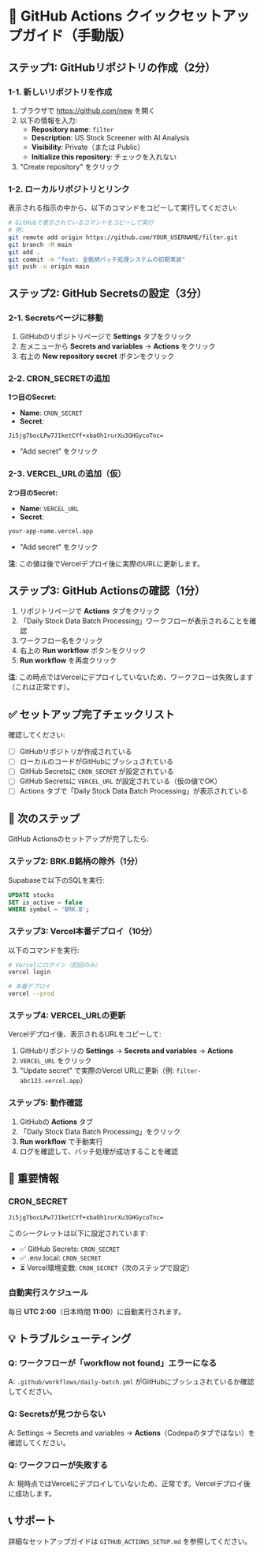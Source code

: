 # 🚀 GitHub Actions クイックセットアップガイド（手動版）

## ステップ1: GitHubリポジトリの作成（2分）

### 1-1. 新しいリポジトリを作成

1. ブラウザで https://github.com/new を開く
2. 以下の情報を入力:
   - **Repository name**: `filter`
   - **Description**: US Stock Screener with AI Analysis
   - **Visibility**: Private（または Public）
   - **Initialize this repository**: チェックを入れない
3. "Create repository" をクリック

### 1-2. ローカルリポジトリとリンク

表示される指示の中から、以下のコマンドをコピーして実行してください:

```bash
# GitHubで表示されているコマンドをコピーして実行
# 例:
git remote add origin https://github.com/YOUR_USERNAME/filter.git
git branch -M main
git add .
git commit -m "feat: 全銘柄バッチ処理システムの初期実装"
git push -u origin main
```

## ステップ2: GitHub Secretsの設定（3分）

### 2-1. Secretsページに移動

1. GitHubのリポジトリページで **Settings** タブをクリック
2. 左メニューから **Secrets and variables** → **Actions** をクリック
3. 右上の **New repository secret** ボタンをクリック

### 2-2. CRON_SECRETの追加

**1つ目のSecret:**
- **Name**: `CRON_SECRET`
- **Secret**:
```
Ji5jg7bocLPw7J1ketCYf+xbaOh1rurXu3GHGycoTnc=
```
- "Add secret" をクリック

### 2-3. VERCEL_URLの追加（仮）

**2つ目のSecret:**
- **Name**: `VERCEL_URL`
- **Secret**:
```
your-app-name.vercel.app
```
- "Add secret" をクリック

**注**: この値は後でVercelデプロイ後に実際のURLに更新します。

## ステップ3: GitHub Actionsの確認（1分）

1. リポジトリページで **Actions** タブをクリック
2. 「Daily Stock Data Batch Processing」ワークフローが表示されることを確認
3. ワークフロー名をクリック
4. 右上の **Run workflow** ボタンをクリック
5. **Run workflow** を再度クリック

**注**: この時点ではVercelにデプロイしていないため、ワークフローは失敗します（これは正常です）。

## ✅ セットアップ完了チェックリスト

確認してください:

- [ ] GitHubリポジトリが作成されている
- [ ] ローカルのコードがGitHubにプッシュされている
- [ ] GitHub Secretsに `CRON_SECRET` が設定されている
- [ ] GitHub Secretsに `VERCEL_URL` が設定されている（仮の値でOK）
- [ ] Actions タブで「Daily Stock Data Batch Processing」が表示されている

## 🎯 次のステップ

GitHub Actionsのセットアップが完了したら:

### ステップ2: BRK.B銘柄の除外（1分）

Supabaseで以下のSQLを実行:

```sql
UPDATE stocks
SET is_active = false
WHERE symbol = 'BRK.B';
```

### ステップ3: Vercel本番デプロイ（10分）

以下のコマンドを実行:

```bash
# Vercelにログイン（初回のみ）
vercel login

# 本番デプロイ
vercel --prod
```

### ステップ4: VERCEL_URLの更新

Vercelデプロイ後、表示されるURLをコピーして:

1. GitHubリポジトリの **Settings** → **Secrets and variables** → **Actions**
2. `VERCEL_URL` をクリック
3. "Update secret" で実際のVercel URLに更新（例: `filter-abc123.vercel.app`）

### ステップ5: 動作確認

1. GitHubの **Actions** タブ
2. 「Daily Stock Data Batch Processing」をクリック
3. **Run workflow** で手動実行
4. ログを確認して、バッチ処理が成功することを確認

## 📝 重要情報

### CRON_SECRET
```
Ji5jg7bocLPw7J1ketCYf+xbaOh1rurXu3GHGycoTnc=
```

このシークレットは以下に設定されています:
- ✅ GitHub Secrets: `CRON_SECRET`
- ✅ .env.local: `CRON_SECRET`
- ⏳ Vercel環境変数: `CRON_SECRET`（次のステップで設定）

### 自動実行スケジュール

毎日 **UTC 2:00**（日本時間 **11:00**）に自動実行されます。

## 💡 トラブルシューティング

### Q: ワークフローが「workflow not found」エラーになる

A: `.github/workflows/daily-batch.yml` がGitHubにプッシュされているか確認してください。

### Q: Secretsが見つからない

A: Settings → Secrets and variables → **Actions**（Codepaのタブではない）を確認してください。

### Q: ワークフローが失敗する

A: 現時点ではVercelにデプロイしていないため、正常です。Vercelデプロイ後に成功します。

## 📞 サポート

詳細なセットアップガイドは `GITHUB_ACTIONS_SETUP.md` を参照してください。
